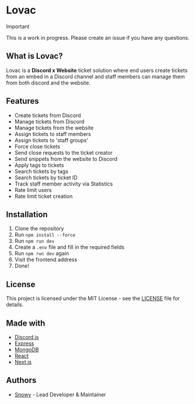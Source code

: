 # Lovac

> [!IMPORTANT]
> This is a work in progress. Please create an issue if you have any questions.

## What is Lovac?

Lovac is a **Discord x Website** ticket solution where end users create tickets from an embed in a Discord channel and staff members can manage them from both discord and the website.

## Features

- Create tickets from Discord
- Manage tickets from Discord
- Manage tickets from the website
- Assign tickets to staff members
- Assign tickets to 'staff groups'
- Force close tickets
- Send close requests to the ticket creator
- Send snippets from the website to Discord
- Apply tags to tickets
- Search tickets by tags
- Search tickets by ticket ID
- Track staff member activity via Statistics
- Rate limit users
- Rate limit ticket creation

## Installation

1. Clone the repository
2. Run `npm install --force`
3. Run `npm run dev`
4. Create a `.env` file and fill in the required fields
5. Run `npm run dev` again
6. Visit the frontend address
7. Done!

## License

This project is licensed under the MIT License - see the [LICENSE](LICENSE) file for details.

## Made with

- [Discord.js](https://discord.js.org)
- [Express](https://expressjs.com)
- [MongoDB](https://mongodb.com)
- [React](https://reactjs.org)
- [Next.js](https://nextjs.org)

## Authors

- [Snowy](https://github.com/snowypy) - Lead Developer & Maintainer
